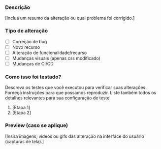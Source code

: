 ### Descrição

[Inclua um resumo da alteração ou qual problema foi corrigido.]

### Tipo de alteração

- [ ] Correção de bug 
- [ ] Novo recurso 
- [ ] Alteração de funcionalidade/recurso
- [ ] Mudanças visuais (apenas css modificado)
- [ ] Mudanças de CI/CD

### Como isso foi testado?

Descreva os testes que você executou para verificar suas alterações. Forneça instruções para que possamos reproduzir. Liste também todos os detalhes relevantes para sua configuração de teste.

1. [Etapa 1]
2. [Etapa 2]


### Preview (caso se aplique)

[Insira imagens, vídeos ou gifs das alteração na interface do usuário (capturas de tela).]